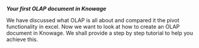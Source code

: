 ***Your first OLAP document in Knowage***

We have discussed what OLAP is all about and compared it the pivot functionality in excel. Now we want to look at how to create an OLAP document in Knowage. We shall provide a step by step tutorial to help you achieve this. 
